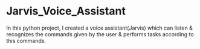 # Jarvis_Voice_Assistant

In this python project, I created a voice assistant(Jarvis) which can listen & recognizes the commands given by the user & performs tasks according to this commands.
